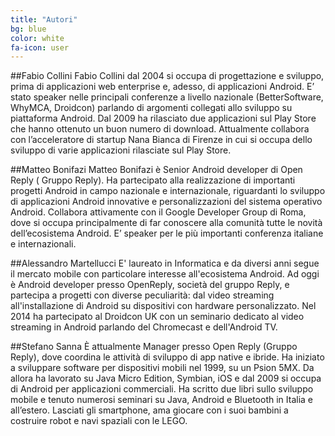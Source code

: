 ```yaml
---
title: "Autori"
bg: blue
color: white
fa-icon: user
---
```


##Fabio Collini
Fabio Collini dal 2004 si occupa di progettazione e sviluppo, prima di applicazioni web enterprise e, adesso, di applicazioni Android. E’ stato speaker nelle principali conferenze a livello nazionale (BetterSoftware, WhyMCA, Droidcon) parlando di argomenti collegati allo sviluppo su piattaforma Android. Dal 2009 ha rilasciato due applicazioni sul Play Store che hanno ottenuto un buon numero di download. Attualmente collabora con l’acceleratore di startup Nana Bianca di Firenze in cui si occupa dello sviluppo di varie applicazioni rilasciate sul Play Store.

##Matteo Bonifazi
Matteo Bonifazi è Senior Android developer di Open Reply ( Gruppo Reply). Ha partecipato alla realizzazione di importanti progetti Android in campo nazionale e internazionale, riguardanti lo sviluppo di applicazioni Android innovative e personalizzazioni del sistema operativo Android. Collabora attivamente con il Google Developer Group di Roma, dove si occupa principalmente di far conoscere alla comunità tutte le novità dell’ecosistema Android. E’ speaker per le più importanti conferenza italiane e internazionali.
 
##Alessandro Martellucci
E' laureato in Informatica e da diversi anni segue il mercato mobile con particolare interesse all'ecosistema Android. Ad oggi è Android developer presso OpenReply, società del gruppo Reply, e partecipa a progetti con diverse peculiarità: dal video streaming all'installazione di Android su dispositivi con hardware personalizzato. Nel 2014 ha partecipato al Droidcon UK con un seminario dedicato al video streaming in Android parlando del Chromecast e dell'Android TV.

##Stefano Sanna
È attualmente Manager presso Open Reply (Gruppo Reply), dove coordina le attività di sviluppo di app native e ibride. Ha iniziato a sviluppare software per dispositivi mobili nel 1999, su un Psion 5MX. Da allora ha lavorato su Java Micro Edition, Symbian, iOS e dal 2009 si occupa di Android per applicazioni commerciali. Ha scritto due libri sullo sviluppo mobile e tenuto numerosi seminari su Java, Android e Bluetooth in Italia e all’estero. Lasciati gli smartphone, ama giocare con i suoi bambini a costruire robot e navi spaziali con le LEGO.
